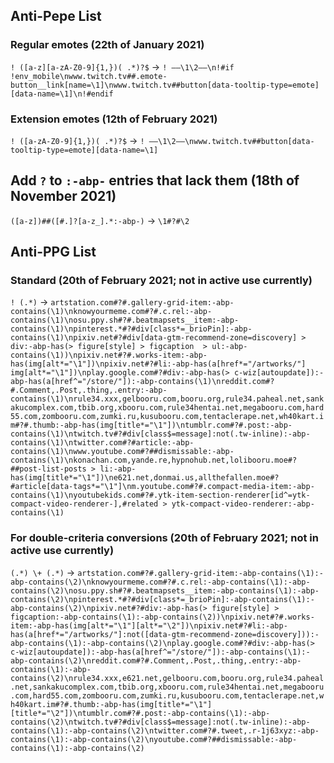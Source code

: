 ## Anti-Pepe List
### Regular emotes (22th of January 2021)
`! ([a-z][a-zA-Z0-9]{1,})( .*)?$` → `! ——\1\2——\n!#if !env_mobile\nwww.twitch.tv##.emote-button__link[name=\1]\nwww.twitch.tv##button[data-tooltip-type=emote][data-name=\1]\n!#endif`
### Extension emotes (12th of February 2021)
`! ([a-zA-Z0-9]{1,})( .*)?$` → `! ——\1\2——\nwww.twitch.tv##button[data-tooltip-type=emote][data-name=\1]`

## Add `?` to `:-abp-` entries that lack them (18th of November 2021)
`([a-z])##([#.]?[a-z_].*:-abp-)` → `\1#?#\2`

## Anti-PPG List
### Standard (20th of February 2021; not in active use currently)
`! (.*)` → `artstation.com#?#.gallery-grid-item:-abp-contains(\1)\nknowyourmeme.com#?#.c.rel:-abp-contains(\1)\nosu.ppy.sh#?#.beatmapsets__item:-abp-contains(\1)\npinterest.*#?#div[class*=_brioPin]:-abp-contains(\1)\npixiv.net#?#div[data-gtm-recommend-zone=discovery] > div:-abp-has(> figure[style] > figcaption  > ul:-abp-contains(\1))\npixiv.net#?#.works-item:-abp-has(img[alt*="\1"])\npixiv.net#?#li:-abp-has(a[href*="/artworks/"] img[alt*="\1"])\nplay.google.com#?#div:-abp-has(> c-wiz[autoupdate]):-abp-has(a[href^="/store/"]):-abp-contains(\1)\nreddit.com#?#.Comment,.Post,.thing,.entry:-abp-contains(\1)\nrule34.xxx,gelbooru.com,booru.org,rule34.paheal.net,sankakucomplex.com,tbib.org,xbooru.com,rule34hentai.net,megabooru.com,hard55.com,zombooru.com,zumki.ru,kusubooru.com,tentaclerape.net,wh40kart.im#?#.thumb:-abp-has(img[title*="\1"])\ntumblr.com#?#.post:-abp-contains(\1)\ntwitch.tv#?#div[class$=message]:not(.tw-inline):-abp-contains(\1)\ntwitter.com#?#article:-abp-contains(\1)\nwww.youtube.com#?##dismissable:-abp-contains(\1)\nkonachan.com,yande.re,hypnohub.net,lolibooru.moe#?##post-list-posts > li:-abp-has(img[title*="\1"])\ne621.net,donmai.us,allthefallen.moe#?#article[data-tags*="\1"]\nm.youtube.com#?#.compact-media-item:-abp-contains(\1)\nyoutubekids.com#?#.ytk-item-section-renderer[id^=ytk-compact-video-renderer-],#related > ytk-compact-video-renderer:-abp-contains(\1)`
### For double-criteria conversions (20th of February 2021; not in active use currently)
`(.*) \+ (.*)` → `artstation.com#?#.gallery-grid-item:-abp-contains(\1):-abp-contains(\2)\nknowyourmeme.com#?#.c.rel:-abp-contains(\1):-abp-contains(\2)\nosu.ppy.sh#?#.beatmapsets__item:-abp-contains(\1):-abp-contains(\2)\npinterest.*#?#div[class*=_brioPin]:-abp-contains(\1):-abp-contains(\2)\npixiv.net#?#div:-abp-has(> figure[style] > figcaption:-abp-contains(\1):-abp-contains(\2))\npixiv.net#?#.works-item:-abp-has(img[alt*="\1"][alt*="\2"])\npixiv.net#?#li:-abp-has(a[href*="/artworks/"]:not([data-gtm-recommend-zone=discovery])):-abp-contains(\1):-abp-contains(\2)\nplay.google.com#?#div:-abp-has(> c-wiz[autoupdate]):-abp-has(a[href^="/store/"]):-abp-contains(\1):-abp-contains(\2)\nreddit.com#?#.Comment,.Post,.thing,.entry:-abp-contains(\1):-abp-contains(\2)\nrule34.xxx,e621.net,gelbooru.com,booru.org,rule34.paheal.net,sankakucomplex.com,tbib.org,xbooru.com,rule34hentai.net,megabooru.com,hard55.com,zombooru.com,zumki.ru,kusubooru.com,tentaclerape.net,wh40kart.im#?#.thumb:-abp-has(img[title*="\1"][title*="\2"])\ntumblr.com#?#.post:-abp-contains(\1):-abp-contains(\2)\ntwitch.tv#?#div[class$=message]:not(.tw-inline):-abp-contains(\1):-abp-contains(\2)\ntwitter.com#?#.tweet,.r-1j63xyz:-abp-contains(\1):-abp-contains(\2)\nyoutube.com#?##dismissable:-abp-contains(\1):-abp-contains(\2)`

